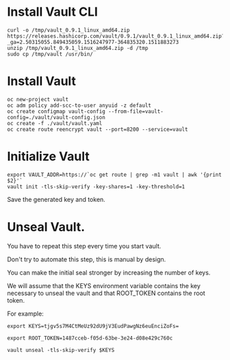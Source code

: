 # Install Vault CLI
```
curl -o /tmp/vault_0.9.1_linux_amd64.zip https://releases.hashicorp.com/vault/0.9.1/vault_0.9.1_linux_amd64.zip?_ga=2.50315055.849435059.1516247977-364835320.1511883273 
unzip /tmp/vault_0.9.1_linux_amd64.zip -d /tmp
sudo cp /tmp/vault /usr/bin/
```

# Install Vault
```
oc new-project vault
oc adm policy add-scc-to-user anyuid -z default
oc create configmap vault-config --from-file=vault-config=./vault/vault-config.json
oc create -f ./vault/vault.yaml
oc create route reencrypt vault --port=8200 --service=vault
```
# Initialize Vault
```
export VAULT_ADDR=https://`oc get route | grep -m1 vault | awk '{print $2}'`
vault init -tls-skip-verify -key-shares=1 -key-threshold=1
```
Save the generated key and token. 

# Unseal Vault.
 
You have to repeat this step every time you start vault. 

Don't try to automate this step, this is manual by design. 

You can make the initial seal stronger by increasing the number of keys. 

We will assume that the KEYS environment variable contains the key necessary to unseal the vault and that ROOT_TOKEN contains the root token.

For example:

`export KEYS=tjgv5s7M4CtMeUz92dU9jV3EudPawgNz6euEnciZoFs=`


`export ROOT_TOKEN=1487cceb-f05d-63be-3e24-d08e429c760c`



```
vault unseal -tls-skip-verify $KEYS
```